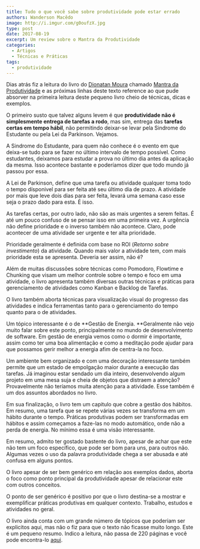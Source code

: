 ```yaml
---
title: Tudo o que você sabe sobre produtividade pode estar errado
authors: Wanderson Macêdo
image: http://i.imgur.com/g0oufzX.jpg
type: post
date: 2017-08-19
excerpt: Um review sobre o Mantra da Produtividade
categories:
  - Artigos
  - Técnicas e Práticas
tags:
  - produtividade
---
```



Dias atrás fiz a leitura do livro do [Dionatan
Moura](https://twitter.com/dionatanmoura) chamado [Mantra da
Produtividade](https://www.casadocodigo.com.br/products/livro-mantra-produtividade)
e as próximas linhas deste texto reference ao que pude absorver na primeira
leitura deste pequeno livro cheio de técnicas, dicas e exemplos.

O primeiro susto que talvez alguns levem é que **produtividade não é
simplesmente entrega de tarefas a rodo**, mas sim, entrega das **tarefas certas
em tempo hábil**, não permitindo deixar-se levar pela Sindrome do Estudante ou
pela Lei da Parkinson. Vejamos.

A Sindrome do Estudante, para quem não conhece é o evento em que deixa-se tudo
para se fazer no último intervalo de tempo possível. Como estudantes, deixamos
para estudar a prova no último dia antes da aplicação da mesma. Isso acontece
bastante e poderíamos dizer que todo mundo já passou por essa.

A Lei de Parkinson, define que uma tarefa ou atividade qualquer toma todo o
tempo dísponivel para ser feita até seu último dia de prazo. A atividade por
mais que leve dois dias para ser feita, levará uma semana caso esse seja o prazo
dado para esta. É isso.

As tarefas certas, por outro lado, não são as mais urgentes a serem feitas. É
até um pouco confuso de se pensar isso em uma primeira vez. A urgência não
define prioridade e o inverso também não acontece. Claro, pode acontecer de uma
atividade ser urgente e ter alta prioridade.

Prioridade geralmente é definida com base no ROI (*Retorno sobre investimento*)
da atividade. Quando mais valor a atividade tem, com mais prioridade esta se
apresenta. Deveria ser assim, não é?

Além de muitas discussões sobre técnicas como Pomodoro, Flowtime e Chunking que
visam um melhor controle sobre o tempo e foco em uma atividade, o livro
apresenta também diversas outras técnicas e práticas para gerenciamento de
atividades como Kanban e Backlog de Tarefas.

O livro também aborta técnicas para visualização visual do progresso das
atividades e indica ferramentas tanto para o gerenciamento do tempo quanto para
o de atividades.

Um tópico interessante é o de **Gestão de Energia. **Geralmente não vejo muito
falar sobre este ponto, principalmente no mundo de desenvolvimento de software.
Em gestão de energia vemos como o dormir é importante, assim como ter uma boa
alimentação e como a meditação pode ajudar para que possamos gerir melhor a
energia afim de centra-la no foco.

Um ambiente bem organizado e com uma decoração interessante também permite que
um estado de empolgação maior durante a execução das tarefas. Já imaginou estar
sendado um dia inteiro, desenvolvendo algum projeto em uma mesa suja e cheia de
objetos que distraem a atenção? Provavelmente não teríamos muita atenção para a
atividade. Esse também é um dos assuntos abordados no livro.

Em sua finalização, o livro tem um capitulo que cobre a gestão dos hábitos. Em
resumo, uma tarefa que se repete várias vezes se transforma em um hábito durante
o tempo. Práticas produtivas podem ser transformadas em hábitos e assim
começamos a faze-las no modo automático, onde não a perda de energia. No mínimo
essa é uma visão interessante.

Em resumo, admito ter gostado bastente do livro, apesar de achar que este não
tem um foco específico, que pode ser bom para uns, para outros não. Algumas
vezes o uso da palavra produtividade chega a ser abusada e até confusa em alguns
pontos.

O livro apesar de ser bem genérico em relação aos exemplos dados, aborta o foco
como ponto principal da produtividade apesar de relacionar este com outros
conceitos.

O ponto de ser genérico é positivo por que o livro destina-se a mostrar e
exemplificar práticas produtivas em qualquer contexto. Trabalho, estudos e
atividades no geral.

O livro ainda conta com um grande número de tópicos que poderiam ser explicitos
aqui, mas não o fiz para que o texto não ficasse muito longo. Este é um pequeno
resumo. Indico a leitura, não passa de 220 páginas e você pode encontra-lo
[aqui](https://www.casadocodigo.com.br/products/livro-mantra-produtividade).